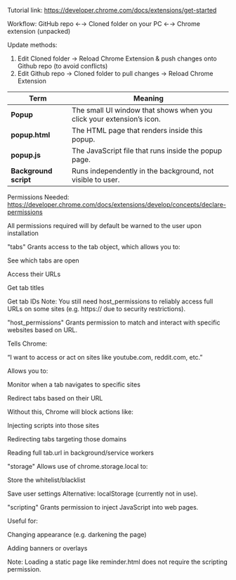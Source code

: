 Tutorial link: https://developer.chrome.com/docs/extensions/get-started

Workflow:
GitHub repo ←→ Cloned folder on your PC ←→ Chrome extension (unpacked)

Update methods:
1) Edit Cloned folder -> Reload Chrome Extension & push changes onto Github repo (to avoid conflicts)
2) Edit Github repo -> Cloned folder to pull changes -> Reload Chrome Extension

| Term                  | Meaning                                                              |
| --------------------- | -------------------------------------------------------------------- |
| **Popup**             | The small UI window that shows when you click your extension’s icon. |
| **popup.html**        | The HTML page that renders inside this popup.                        |
| **popup.js**          | The JavaScript file that runs inside the popup page.                 |
| **Background script** | Runs independently in the background, not visible to user.           |

Permissions Needed:
https://developer.chrome.com/docs/extensions/develop/concepts/declare-permissions

All permissions required will by default be warned to the user upon installation

"tabs"
Grants access to the tab object, which allows you to:

See which tabs are open

Access their URLs

Get tab titles

Get tab IDs
Note: You still need host_permissions to reliably access full URLs on some sites (e.g. https:// due to security restrictions).

"host_permissions"
Grants permission to match and interact with specific websites based on URL.

Tells Chrome:

“I want to access or act on sites like youtube.com, reddit.com, etc.”

Allows you to:

Monitor when a tab navigates to specific sites

Redirect tabs based on their URL

Without this, Chrome will block actions like:

Injecting scripts into those sites

Redirecting tabs targeting those domains

Reading full tab.url in background/service workers

"storage"
Allows use of chrome.storage.local to:

Store the whitelist/blacklist

Save user settings
Alternative: localStorage (currently not in use).

"scripting"
Grants permission to inject JavaScript into web pages.

Useful for:

Changing appearance (e.g. darkening the page)

Adding banners or overlays

Note: Loading a static page like reminder.html does not require the scripting permission.

